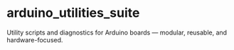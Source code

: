 # arduino_utilities_suite
Utility scripts and diagnostics for Arduino boards — modular, reusable, and hardware-focused.
